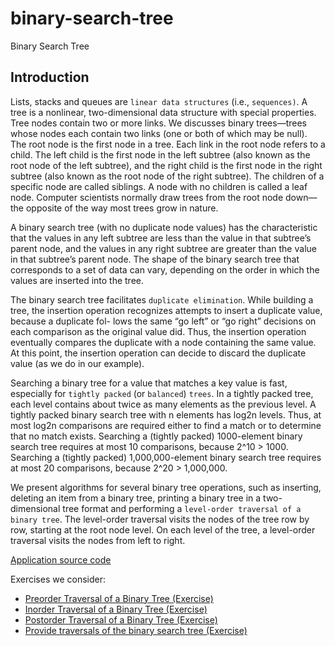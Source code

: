 # binary-search-tree
Binary Search Tree


## Introduction

Lists, stacks and queues are `linear data structures` (i.e., `sequences)`. A tree is a nonlinear, two-dimensional data 
 structure with special properties. Tree nodes contain two or more links. We discusses binary trees—trees whose nodes 
 each contain two links (one or both of which may be null). The root node is the first node in a tree. Each link in the 
 root node refers to a child. The left child is the first node in the left subtree (also known as the root node of the 
 left subtree), and the right child is the first node in the right subtree (also known as the root node of the right 
 subtree). The children of a specific node are called siblings. A node with no children is called a leaf node. 
 Computer scientists normally draw trees from the root node down—the opposite of the way most trees grow in nature.
 
A binary search tree (with no duplicate node values) has the characteristic that the values in any left subtree are 
 less than the value in that subtree’s parent node, and the values in any right subtree are greater than the value in 
 that subtree’s parent node. The shape of the binary search tree that corresponds to a set of data can vary, depending 
 on the order in which the values are inserted into the tree.

The binary search tree facilitates `duplicate elimination`. While building a tree, the insertion operation recognizes 
 attempts to insert a duplicate value, because a duplicate fol- lows the same “go left” or “go right” decisions on each
 comparison as the original value did. Thus, the insertion operation eventually compares the duplicate with a node 
 containing the same value. At this point, the insertion operation can decide to discard the duplicate value (as we do
 in our example).
 
Searching a binary tree for a value that matches a key value is fast, especially for `tightly packed` (or `balanced`) 
 `trees`. In a tightly packed tree, each level contains about twice as many elements as the previous level. A tightly 
 packed binary search tree with n elements has log2n levels. Thus, at most log2n comparisons are required either to 
 find a match or to determine that no match exists. Searching a (tightly packed) 1000-element binary search tree 
 requires at most 10 comparisons, because 2^10 > 1000. Searching a (tightly packed) 1,000,000-element binary search tree
 requires at most 20 comparisons, because 2^20 > 1,000,000.
 
We present algorithms for several binary tree operations, such as inserting, deleting an item from a binary tree, 
 printing a binary tree in a two-dimensional tree format and performing a `level-order traversal of a binary tree`. The 
 level-order traversal visits the nodes of the tree row by row, starting at the root node level. On each level of the 
 tree, a level-order traversal visits the nodes from left to right.
 
[Application source code]()


Exercises we consider:
* [Preorder Traversal of a Binary Tree (Exercise)](https://github.com/AlbertHambardzumyan/binary-search-tree/blob/master/src/preorder_traversal/PREORDER_TRAVERSAL.md)
* [Inorder Traversal of a Binary Tree (Exercise)](https://github.com/AlbertHambardzumyan/binary-search-tree/blob/master/src/inorder_traversal/INORDER_TRAVERSAL.md)
* [Postorder Traversal of a Binary Tree (Exercise)](https://github.com/AlbertHambardzumyan/binary-search-tree/blob/master/src/postorder_traversal/POSTORDER_TRAVERSAL.md)
* [Provide traversals of the binary search tree (Exercise)](https://github.com/AlbertHambardzumyan/binary-search-tree/blob/master/src/provide_traversals/PROVIDE_TRAVERSALS.md)
